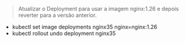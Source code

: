 > Atualizar o Deployment para usar a imagem nginx:1.26 e depois reverter para a versão anterior.
- kubectl set image deployments nginx35 nginx=nginx:1.26
- kubectl rollout undo deployment nginx35